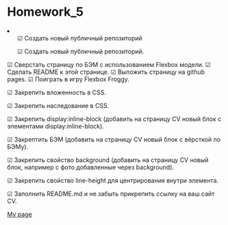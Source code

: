 # Homework_5


<li>
  <ol> ☑ Создать новый публичный репозиторий</ol>
  <ol></ol>
  <ol>
</ol>
  <ol>
</ol>
<ol> ☑ Создать новый публичный репозиторий. </ol>
☑ Сверстать страницу по БЭМ с использованием Flexbox модели.
☑ Сделать README к этой странице.
☑ Выложить страницу на github pages.
☑ Поиграть в игру Flexbox Froggy.
</li>

☑ Закрепить вложенность в CSS.

☑ Закрепить наследование в CSS.

☑ Закрепить display:inline-block (добавить на страницу CV новый блок с элементами display:inline-block).

☑ Закрептить БЭМ (добавить на страницу CV новый блок с вёрсткой по БЭМу).

☑ Закрепить свойство background (добавить на страницу CV новый блок, например с фото добавленные через background).

☑ Закрепить свойство line-height для центрирования внутри элемента.

☑ Заполнить README.md и не забыть прикрепить ссылку на ваш сайт CV.






[My page](https://gareet.github.io/Homework_5)
